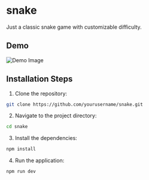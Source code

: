 # snake 
Just a classic snake game with customizable difficulty.

## Demo
![Demo Image](./demo/demo.png)

## Installation Steps

1. Clone the repository:
  ```sh
  git clone https://github.com/yourusername/snake.git
  ```
2. Navigate to the project directory:
  ```sh
  cd snake
  ```
3. Install the dependencies:
  ```sh
  npm install
  ```
4. Run the application:
  ```sh
  npm run dev
  ```
